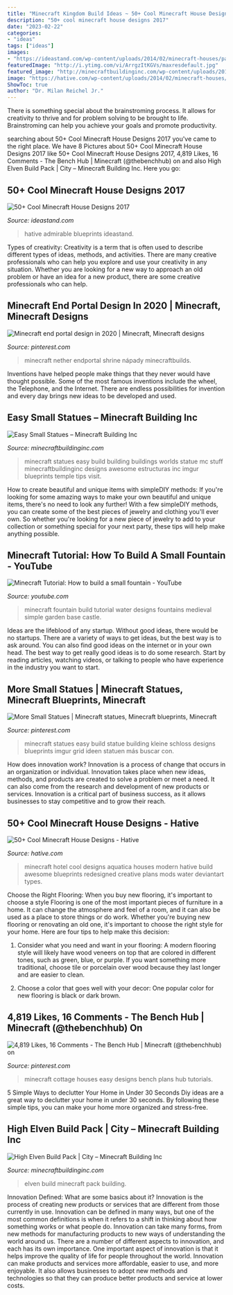 ```yaml
---
title: "Minecraft Kingdom Build Ideas ~ 50+ Cool Minecraft House Designs 2017"
description: "50+ cool minecraft house designs 2017"
date: "2023-02-22"
categories:
- "ideas"
tags: ["ideas"]
images:
- "https://ideastand.com/wp-content/uploads/2014/02/minecraft-houses/palm-building-idea-20.jpg"
featuredImage: "http://i.ytimg.com/vi/ArrgzItKGVs/maxresdefault.jpg"
featured_image: "http://minecraftbuildinginc.com/wp-content/uploads/2013/12/High-Elven-Build-Pack-ciy-minecraft-building-ideas-7.jpg"
image: "https://hative.com/wp-content/uploads/2014/02/minecraft-houses/minecraft-aquatica-hotel-43.jpg"
ShowToc: true
author: "Dr. Milan Reichel Jr."
---
```



There is something special about the brainstroming process. It allows for creativity to thrive and for problem solving to be brought to life. Brainstroming can help you achieve your goals and promote productivity.

	

		
searching about 50+ Cool Minecraft House Designs 2017 you've came to the right place. We have 8 Pictures about 50+ Cool Minecraft House Designs 2017 like 50+ Cool Minecraft House Designs 2017, 4,819 Likes, 16 Comments - The Bench Hub | Minecraft (@thebenchhub) on and also High Elven Build Pack | City – Minecraft Building Inc. Here you go:
		
    
## 50+ Cool Minecraft House Designs 2017

<img loading=lazy src="https://ideastand.com/wp-content/uploads/2014/02/minecraft-houses/palm-building-idea-20.jpg" onerror="this.onerror=null;this.src='https://tse1.mm.bing.net/th?id=OIP.fGz7EkZUkCNCqWKfi8NMNQHaFj&amp;pid=15.1';" alt="50+ Cool Minecraft House Designs 2017">

_Source: ideastand.com_

>hative admirable blueprints ideastand. 

	

Types of creativity:
Creativity is a term that is often used to describe different types of ideas, methods, and activities. There are many creative professionals who can help you explore and use your creativity in any situation. Whether you are looking for a new way to approach an old problem or have an idea for a new product, there are some creative professionals who can help.

    
## Minecraft End Portal Design In 2020 | Minecraft, Minecraft Designs

<img loading=lazy src="https://i.pinimg.com/736x/4d/bf/30/4dbf30d080643915abc120ecc35f1aa3.jpg" onerror="this.onerror=null;this.src='https://tse3.mm.bing.net/th?id=OIP.-2kAIg3nXFDQpOgJ7la3pgHaD3&amp;pid=15.1';" alt="Minecraft end portal design in 2020 | Minecraft, Minecraft designs">

_Source: pinterest.com_

>minecraft nether endportal shrine nápady minecraftbuilds. 

	

Inventions have helped people make things that they never would have thought possible. Some of the most famous inventions include the wheel, the Telephone, and the Internet. There are endless possibilities for invention and every day brings new ideas to be developed and used.

    
## Easy Small Statues – Minecraft Building Inc

<img loading=lazy src="http://minecraftbuildinginc.com/wp-content/uploads/2016/05/13-Minecraft-small-statues-for-worlds-easy-to-build.jpg" onerror="this.onerror=null;this.src='https://tse2.mm.bing.net/th?id=OIP.vyqRn-y-ZpB9mG5ahlrWdQHaD7&amp;pid=15.1';" alt="Easy Small Statues – Minecraft Building Inc">

_Source: minecraftbuildinginc.com_

>minecraft statues easy build building buildings worlds statue mc stuff minecraftbuildinginc designs awesome estructuras inc imgur blueprints temple tips visit. 

	

How to create beautiful and unique items with simpleDIY methods:
If you're looking for some amazing ways to make your own beautiful and unique items, there's no need to look any further! With a few simpleDIY methods, you can create some of the best pieces of jewelry and clothing you'll ever own. So whether you're looking for a new piece of jewelry to add to your collection or something special for your next party, these tips will help make anything possible.

    
## Minecraft Tutorial: How To Build A Small Fountain - YouTube

<img loading=lazy src="http://i.ytimg.com/vi/ArrgzItKGVs/maxresdefault.jpg" onerror="this.onerror=null;this.src='https://tse4.mm.bing.net/th?id=OIP.oRe3RnA4Tpe8VRG1qTOClAHaEK&amp;pid=15.1';" alt="Minecraft Tutorial: How to build a small fountain - YouTube">

_Source: youtube.com_

>minecraft fountain build tutorial water designs fountains medieval simple garden base castle. 

	

Ideas are the lifeblood of any startup. Without good ideas, there would be no startups. There are a variety of ways to get ideas, but the best way is to ask around. You can also find good ideas on the internet or in your own head. The best way to get really good ideas is to do some research. Start by reading articles, watching videos, or talking to people who have experience in the industry you want to start.

    
## More Small Statues | Minecraft Statues, Minecraft Blueprints, Minecraft

<img loading=lazy src="https://i.pinimg.com/736x/df/ed/fe/dfedfee160d15739fecce5cf00ff1794.jpg" onerror="this.onerror=null;this.src='https://tse2.mm.bing.net/th?id=OIP.QaZdcRYhCAxsyWXX-O0u_AHaD7&amp;pid=15.1';" alt="More Small Statues | Minecraft statues, Minecraft blueprints, Minecraft">

_Source: pinterest.com_

>minecraft statues easy build statue building kleine schloss designs blueprints imgur grid ideen statuen más buscar con. 

	

How does innovation work?
Innovation is a process of change that occurs in an organization or individual. Innovation takes place when new ideas, methods, and products are created to solve a problem or meet a need. It can also come from the research and development of new products or services. Innovation is a critical part of business success, as it allows businesses to stay competitive and to grow their reach.

    
## 50+ Cool Minecraft House Designs - Hative

<img loading=lazy src="https://hative.com/wp-content/uploads/2014/02/minecraft-houses/minecraft-aquatica-hotel-43.jpg" onerror="this.onerror=null;this.src='https://tse1.mm.bing.net/th?id=OIP.MfY2se3GDoY0RYCeSse6PwHaEL&amp;pid=15.1';" alt="50+ Cool Minecraft House Designs - Hative">

_Source: hative.com_

>minecraft hotel cool designs aquatica houses modern hative build awesome blueprints redesigned creative plans mods water deviantart types. 

	

Choose the Right Flooring: When you buy new flooring, it's important to choose a style
Flooring is one of the most important pieces of furniture in a home. It can change the atmosphere and feel of a room, and it can also be used as a place to store things or do work. Whether you're buying new flooring or renovating an old one, it's important to choose the right style for your home. Here are four tips to help make this decision: 
1. Consider what you need and want in your flooring: A modern flooring style will likely have wood veneers on top that are colored in different tones, such as green, blue, or purple. If you want something more traditional, choose tile or porcelain over wood because they last longer and are easier to clean. 

2. Choose a color that goes well with your decor: One popular color for new flooring is black or dark brown.

    
## 4,819 Likes, 16 Comments - The Bench Hub | Minecraft (@thebenchhub) On

<img loading=lazy src="https://i.pinimg.com/736x/7a/9e/00/7a9e00b84fa4a3a5577f30df3731a1d8.jpg" onerror="this.onerror=null;this.src='https://tse3.mm.bing.net/th?id=OIP.Hm7TD8SxxPs1fYAX0ta9gQHaHY&amp;pid=15.1';" alt="4,819 Likes, 16 Comments - The Bench Hub | Minecraft (@thebenchhub) on">

_Source: pinterest.com_

>minecraft cottage houses easy designs bench plans hub tutorials. 

	

5 Simple Ways to declutter Your Home in Under 30 Seconds
Diy ideas are a great way to declutter your home in under 30 seconds. By following these simple tips, you can make your home more organized and stress-free.

    
## High Elven Build Pack | City – Minecraft Building Inc

<img loading=lazy src="http://minecraftbuildinginc.com/wp-content/uploads/2013/12/High-Elven-Build-Pack-ciy-minecraft-building-ideas-7.jpg" onerror="this.onerror=null;this.src='https://tse4.mm.bing.net/th?id=OIP.1d-YEtd5MKzaFfBsl0df9wHaEQ&amp;pid=15.1';" alt="High Elven Build Pack | City – Minecraft Building Inc">

_Source: minecraftbuildinginc.com_

>elven build minecraft pack building. 

	

Innovation Defined: What are some basics about it?
Innovation is the process of creating new products or services that are different from those currently in use. Innovation can be defined in many ways, but one of the most common definitions is when it refers to a shift in thinking about how something works or what people do. Innovation can take many forms, from new methods for manufacturing products to new ways of understanding the world around us. There are a number of different aspects to innovation, and each has its own importance.
One important aspect of innovation is that it helps improve the quality of life for people throughout the world. Innovation can make products and services more affordable, easier to use, and more enjoyable. It also allows businesses to adopt new methods and technologies so that they can produce better products and service at lower costs.

